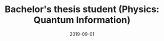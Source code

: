 ---
title: "Bachelor's thesis student (Physics: Quantum Information)"
collection: experience
permalink: /experience/UAB_BSc
date: 2019-09-01
date2: 2020-07-01
venue: 'Group of Quantum Information, Physics Department, Autonomous University of Barcelona'
---